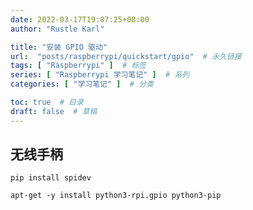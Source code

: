 ```yaml
---
date: 2022-03-17T19:07:25+08:00
author: "Rustle Karl"

title: "安装 GPIO 驱动"
url:  "posts/raspberrypi/quickstart/gpio"  # 永久链接
tags: [ "Raspberrypi" ]  # 标签
series: [ "Raspberrypi 学习笔记" ]  # 系列
categories: [ "学习笔记" ]  # 分类

toc: true  # 目录
draft: false  # 草稿
---
```


## 无线手柄

```shell
pip install spidev
```

```shell
apt-get -y install python3-rpi.gpio python3-pip
```
